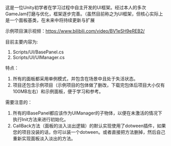 这是一位Unity初学者在学习过程中自主开发的UI框架。经过本人的多次GameJam打磨与优化，框架逐步完善。（虽然目前称之为UI框架，但核心实际上是一个面板基类，在未来中将持续更新与扩展

示例项目演示视频：https://www.bilibili.com/video/BV1eSH9eREB2/

目前主要内容为:
1. Scripts/UI/BasePanel.cs
2. Scripts/UI/UIManager.cs

特点：
1. 所有的面板都采用单例模式，并包含在场景中且处于失活状态。
2. 项目还包含示例项目（示例项目的包体做了删改，下载完包体后项目大小仅有100MB左右）和示例面板，便于学习和参考。

需要注意的：
1. 所有的IBasePanel都应该作为UIManager的子物体，以便在未激活的情况下执行Init方法来进行初始化。
2. CallBack方法（面板的淡入淡出逻辑）的默认实现使用了dotween插件，如果您的项目没装的话，你可以装一个dotween。或者直接把方法删掉，然后自己重新实现面板淡入淡出的方法。
